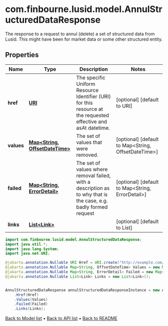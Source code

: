 # com.finbourne.lusid.model.AnnulStructuredDataResponse
The response to a request to annul (delete) a set of structured data from Lusid. This might have been for market data or some other structured entity.

## Properties

Name | Type | Description | Notes
------------ | ------------- | ------------- | -------------
**href** | [**URI**](URI.md) | The specific Uniform Resource Identifier (URI) for this resource at the requested effective and asAt datetime. | [optional] [default to URI]
**values** | [**Map&lt;String, OffsetDateTime&gt;**](OffsetDateTime.md) | The set of values that were removed. | [optional] [default to Map<String, OffsetDateTime>]
**failed** | [**Map&lt;String, ErrorDetail&gt;**](ErrorDetail.md) | The set of values where removal failed, with a description as to why that is the case, e.g. badly formed request | [optional] [default to Map<String, ErrorDetail>]
**links** | [**List&lt;Link&gt;**](Link.md) |  | [optional] [default to List<Link>]

```java
import com.finbourne.lusid.model.AnnulStructuredDataResponse;
import java.util.*;
import java.lang.System;
import java.net.URI;

@jakarta.annotation.Nullable URI Href = URI.create("http://example.com/Href");
@jakarta.annotation.Nullable Map<String, OffsetDateTime> Values = new Map<String, OffsetDateTime>();
@jakarta.annotation.Nullable Map<String, ErrorDetail> Failed = new Map<String, ErrorDetail>();
@jakarta.annotation.Nullable List<Link> Links = new List<Link>();


AnnulStructuredDataResponse annulStructuredDataResponseInstance = new AnnulStructuredDataResponse()
    .Href(Href)
    .Values(Values)
    .Failed(Failed)
    .Links(Links);
```


[Back to Model list](../README.md#documentation-for-models) &#8226; [Back to API list](../README.md#documentation-for-api-endpoints) &#8226; [Back to README](../README.md)
